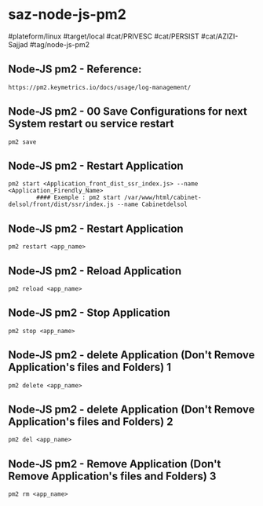 # saz-node-js-pm2

#plateform/linux
#target/local
#cat/PRIVESC
#cat/PERSIST
#cat/AZIZI-Sajjad
#tag/node-js-pm2


## Node-JS pm2 - Reference:
```
https://pm2.keymetrics.io/docs/usage/log-management/
```

## Node-JS pm2 - 00 Save Configurations for next System restart ou service restart
```
pm2 save
```



## Node-JS pm2 - Restart Application
```
pm2 start <Application_front_dist_ssr_index.js> --name <Application_Firendly_Name>
        #### Exemple : pm2 start /var/www/html/cabinet-delsol/front/dist/ssr/index.js --name Cabinetdelsol
```


## Node-JS pm2 - Restart Application
```
pm2 restart <app_name>
```

## Node-JS pm2 - Reload Application
```
pm2 reload <app_name>
```

## Node-JS pm2 - Stop Application
```
pm2 stop <app_name>
```

## Node-JS pm2 - delete Application (Don't Remove Application's files and Folders) 1 
```
pm2 delete <app_name>
```

## Node-JS pm2 - delete Application (Don't Remove Application's files and Folders) 2 
```
pm2 del <app_name>
```

## Node-JS pm2 - Remove Application (Don't Remove Application's files and Folders) 3 
```
pm2 rm <app_name>
```
